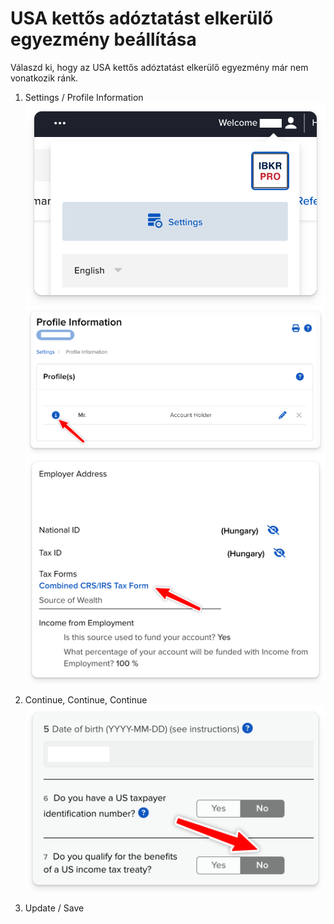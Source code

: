 # USA kettős adóztatást elkerülő egyezmény beállítása

Válaszd ki, hogy az USA kettős adóztatást elkerülő egyezmény már nem vonatkozik ránk.

1. Settings / Profile Information
   ![Beállítások kiválasztása a Profilodban](images/profile_button.png)
   ![Profil információk kiválasztása](images/profile_information.png)
   ![CRS/IRS Tax Form kiváalsztása](images/crs_form.png)

2. Continue, Continue, Continue
   ![Do you qualify for the benefits of a US income tax treaty? kérdés beállítása](images/kettos_benefits.png)

3. Update / Save
